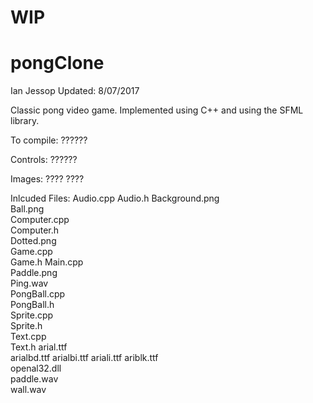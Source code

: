 # WIP
# pongClone
Ian Jessop
Updated: 8/07/2017

Classic pong video game. Implemented using C++ and using the SFML library. 

To compile:
??????

Controls:
??????

Images:
????
????

Inlcuded Files:
Audio.cpp
Audio.h	
Background.png	
Ball.png	
Computer.cpp	
Computer.h	
Dotted.png	
Game.cpp	
Game.h
Main.cpp	
Paddle.png	
Ping.wav	
PongBall.cpp	
PongBall.h	
Sprite.cpp	
Sprite.h	
Text.cpp	
Text.h
arial.ttf	
arialbd.ttf	
arialbi.ttf	
ariali.ttf
ariblk.ttf	
openal32.dll	
paddle.wav	
wall.wav
